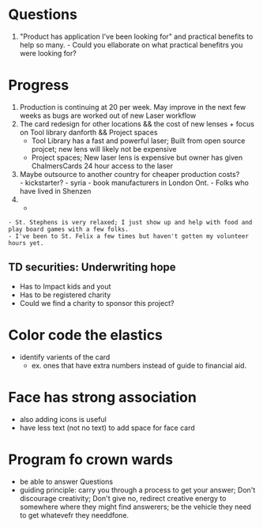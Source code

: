 # Questions
  1. "Product has application I've been looking for" and practical benefits to help so many.
    - Could you ellaborate on what practical benefitrs you were looking for?

# Progress
  1. Production is continuing at 20 per week. May improve in the next few weeks as bugs are worked out of new Laser workflow
  2. The card redesign for other locations && the cost of new lenses
    + focus on Tool library danforth && Project spaces
      - Tool Library has a fast and powerful laser; Built from open source projcet; new lens will likely not be expensive
      - Project spaces; New laser lens is expensive but owner has given ChalmersCards 24 hour access to the laser
  3. Maybe outsource to another country for cheaper production costs?  
    - kickstarter?
    - syria
    - book manufacturers in London Ont.
    - Folks who have lived in Shenzen
  4. -
    - St. Stephens is very relaxed; I just show up and help with food and play board games with a few folks.
    - I've been to St. Felix a few times but haven't gotten my volunteer hours yet.

## TD securities: Underwriting hope
  + Has to Impact kids and yout
  + Has to be registered charity
  + Could we find a charity to sponsor this project?

# Color code the elastics
  + identify varients of the card
    - ex. ones that have extra numbers instead of guide to financial aid.

# Face has strong association
  + also adding icons is useful
  + have less text (not no text) to add space for face card

# Program fo crown wards
  + be able to answer Questions
  + guiding principle: carry you through a process to get your answer; Don't discourage creativity; Don't give no, redirect creative energy to somewhere where they might find answerers; be the vehicle they need to get whatevefr they needdfone.
